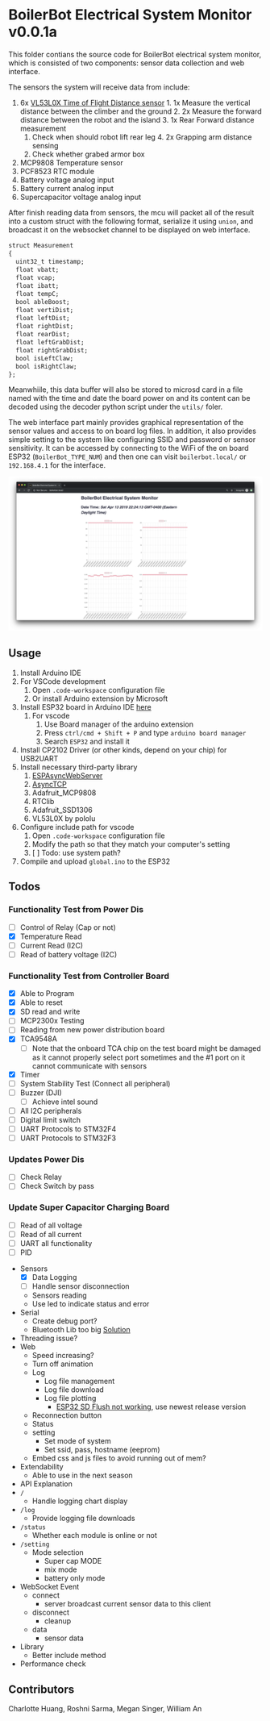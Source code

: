 # BoilerBot Electrical System Monitor v0.0.1a

This folder contians the source code for BoilerBot electrical system monitor, which is consisted of two components: sensor data collection and web interface.

The sensors the system will receive data from include:
  1. 6x [VL53L0X Time of Flight Distance sensor](https://www.adafruit.com/product/3317)
    1. 1x Measure the vertical distance between the climber and the ground
    2. 2x Measure the forward distance between the robot and the island
    3. 1x Rear Forward distance measurement
       1. Check when should robot lift rear leg 
    4. 2x Grapping arm distance sensing
       1. Check whether grabed armor box
 1. MCP9808 Temperature sensor
 2. PCF8523 RTC module
 3. Battery voltage analog input
 4. Battery current analog input
 5. Supercapacitor voltage analog input

After finish reading data from sensors, the mcu will packet all of the result into a custom struct with the following format, serialize it using `union`, and broadcast it on the websocket channel to be displayed on web interface.

    struct Measurement
    {
      uint32_t timestamp;
      float vbatt;
      float vcap;
      float ibatt;
      float tempC;
      bool ableBoost;
      float vertiDist;
      float leftDist;
      float rightDist;
      float rearDist;
      float leftGrabDist;
      float rightGrabDist;
      bool isLeftClaw;
      bool isRightClaw;
    };

Meanwhiile, this data buffer will also be stored to microsd card in a file named with the time and date the board power on and its content can be decoded using the decoder python script under the `utils/` foler.

The web interface part mainly provides graphical representation of the sensor values and access to on board log files. In addition, it also provides simple setting to the system like configuring SSID and password or sensor sensitivity. It can be accessed by connecting to the WiFi of the on board ESP32 (`BoilerBot_TYPE_NUM`) and then one can visit `boilerbot.local/` or `192.168.4.1` for the interface.

![Web interface](resource/images/web_interface.png)

## Usage

1. Install Arduino IDE 
2. For VSCode development
      1. Open `.code-workspace` configuration file
      2. Or install Arduino extension by Microsoft
3. Install ESP32 board in Arduino IDE [here](https://github.com/espressif/arduino-esp32/blob/master/docs/arduino-ide/boards_manager.md)
      1. For vscode
         1. Use Board manager of the arduino extension
         2. Press `ctrl/cmd + Shift + P` and type `arduino board manager`
         3. Search `ESP32` and install it
4. Install CP2102 Driver (or other kinds, depend on your chip) for USB2UART
5. Install necessary third-party library
     1. [ESPAsyncWebServer](https://github.com/me-no-dev/ESPAsyncWebServer#installation)
     2. [AsyncTCP](https://github.com/me-no-dev/AsyncTCP)
     3. Adafruit_MCP9808
     4. RTClib
     5. Adafruit_SSD1306
     6. VL53L0X by pololu
6. Configure include path for vscode
      1. Open `.code-workspace` configuration file
      2. Modify the path so that they match your computer's setting
      3. [ ] Todo: use system path?
7. Compile and upload `global.ino` to the ESP32

## Todos

### Functionality Test from Power Dis
- [ ] Control of Relay (Cap or not)
- [x] Temperature Read
- [ ] Current Read (I2C)
- [ ] Read of battery voltage (I2C)

### Functionality Test from Controller Board
- [x] Able to Program
- [x] Able to reset
- [x] SD read and write
- [ ] MCP2300x Testing
- [ ] Reading from new power distribution board
- [x] TCA9548A
  - [ ] Note that the onboard TCA chip on the test board might be damaged as it cannot properly select port sometimes and the #1 port on it cannot communicate with sensors
- [x] Timer
- [ ] System Stability Test (Connect all peripheral)
- [ ] Buzzer (DJI)
  - [ ] Achieve intel sound
- [ ] All I2C peripherals
- [ ] Digital limit switch
- [ ] UART Protocols to STM32F4
- [ ] UART Protocols to STM32F3

### Updates Power Dis
- [ ] Check Relay
- [ ] Check Switch by pass

### Update Super Capacitor Charging Board
- [ ] Read of all voltage
- [ ] Read of all current
- [ ] UART all functionality
- [ ] PID

* Sensors
  * [x] Data Logging
  * [ ] Handle sensor disconnection
  * Sensors reading
  * Use led to indicate status and error
* Serial
  * Create debug port?
  * Bluetooth Lib too big [Solution](https://github.com/SensorsIot/Bluetooth-BLE-on-Arduino-IDE/issues/3)
* Threading issue?
* Web
  * Speed increasing?
  * Turn off animation
  * Log
    * Log file management
    * Log file download
    * Log file plotting
      * [ESP32 SD Flush not working](https://github.com/espressif/arduino-esp32/issues/1293), use newest release version
  * Reconnection button
  * Status
  * setting
    * Set mode of system
    * Set ssid, pass, hostname (eeprom)
  * Embed css and js files to avoid running out of mem?
* Extendability
  * Able to use in the next season
* API Explanation
* `/`
  * Handle logging chart display
* `/log`
  * Provide logging file downloads 
* `/status`
  * Whether each module is online or not
* `/setting`
  * Mode selection
    * Super cap MODE
    * mix mode
    * battery only mode
* WebSocket Event
  * connect
    * server broadcast current sensor data to this client
  * disconnect
    * cleanup
  * data
    * sensor data
* Library
  * Better include method
* Performance check

## Contributors

Charlotte Huang, Roshni Sarma, Megan Singer, William An